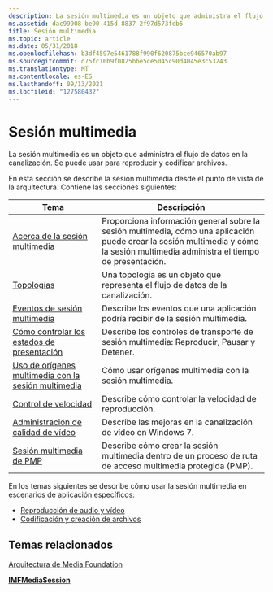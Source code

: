 ```yaml
---
description: La sesión multimedia es un objeto que administra el flujo de datos en la canalización. Se puede usar para reproducir y codificar archivos.
ms.assetid: dac99908-be90-415d-8837-2f97d573feb5
title: Sesión multimedia
ms.topic: article
ms.date: 05/31/2018
ms.openlocfilehash: b3df4597e5461788f990f620875bce946570ab97
ms.sourcegitcommit: d75fc10b9f0825bbe5ce5045c90d4045e3c53243
ms.translationtype: MT
ms.contentlocale: es-ES
ms.lasthandoff: 09/13/2021
ms.locfileid: "127580432"
---
```

# <a name="media-session"></a>Sesión multimedia

La sesión multimedia es un objeto que administra el flujo de datos en la canalización. Se puede usar para reproducir y codificar archivos.

En esta sección se describe la sesión multimedia desde el punto de vista de la arquitectura. Contiene las secciones siguientes:



| Tema                                                                                        | Descripción                                                                                                                                      |
|----------------------------------------------------------------------------------------------|--------------------------------------------------------------------------------------------------------------------------------------------------|
| [Acerca de la sesión multimedia](about-the-media-session.md)                                       | Proporciona información general sobre la sesión multimedia, cómo una aplicación puede crear la sesión multimedia y cómo la sesión multimedia administra el tiempo de presentación. |
| [Topologías](topologies.md)                                                                 | Una topología es un objeto que representa el flujo de datos de la canalización.                                                                        |
| [Eventos de sesión multimedia](media-session-events.md)                                             | Describe los eventos que una aplicación podría recibir de la sesión multimedia.                                                                   |
| [Cómo controlar los estados de presentación](how-to-control-presentation-states.md)                 | Describe los controles de transporte de sesión multimedia: Reproducir, Pausar y Detener.                                                                           |
| [Uso de orígenes multimedia con la sesión multimedia](using-media-sources-with-the-media-session.md) | Cómo usar orígenes multimedia con la sesión multimedia.                                                                                                 |
| [Control de velocidad](rate-control.md)                                                             | Describe cómo controlar la velocidad de reproducción.                                                                                                          |
| [Administración de calidad de vídeo](video-quality-management.md)                                     | Describe las mejoras en la canalización de vídeo en Windows 7.                                                                                       |
| [Sesión multimedia de PMP](pmp-media-session.md)                                                   | Describe cómo crear la sesión multimedia dentro de un proceso de ruta de acceso multimedia protegida (PMP).                                                           |



 

En los temas siguientes se describe cómo usar la sesión multimedia en escenarios de aplicación específicos:

-   [Reproducción de audio y vídeo](audio-video-playback.md)
-   [Codificación y creación de archivos](encoding-and-file-authoring.md)

## <a name="related-topics"></a>Temas relacionados

<dl> <dt>

[Arquitectura de Media Foundation](media-foundation-architecture.md)
</dt> <dt>

[**IMFMediaSession**](/windows/desktop/api/mfidl/nn-mfidl-imfmediasession)
</dt> </dl>

 

 



